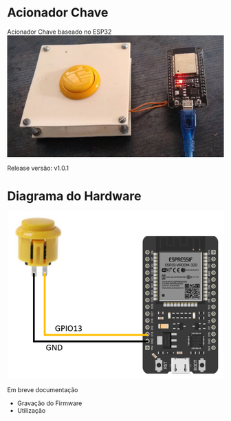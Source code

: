 # Acionador Chave
Acionador Chave baseado no ESP32  
![acionador capa](doc/acionar_esp32_foto.png)

Release versão: v1.0.1  

# Diagrama do Hardware
![diagrama](doc/diagrama_esquematico.png)


Em breve documentação  
- Gravação do Firmware  
- Utilização  
